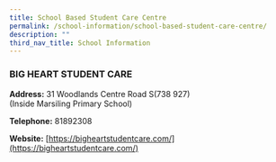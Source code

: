 ```yaml
---
title: School Based Student Care Centre
permalink: /school-information/school-based-student-care-centre/
description: ""
third_nav_title: School Information
---
```

### BIG HEART STUDENT CARE 

**Address:**
31 Woodlands Centre Road S(738 927)  
(Inside Marsiling Primary School)

**Telephone:**
81892308

**Website:**
[https://bigheartstudentcare.com/](https://bigheartstudentcare.com/)